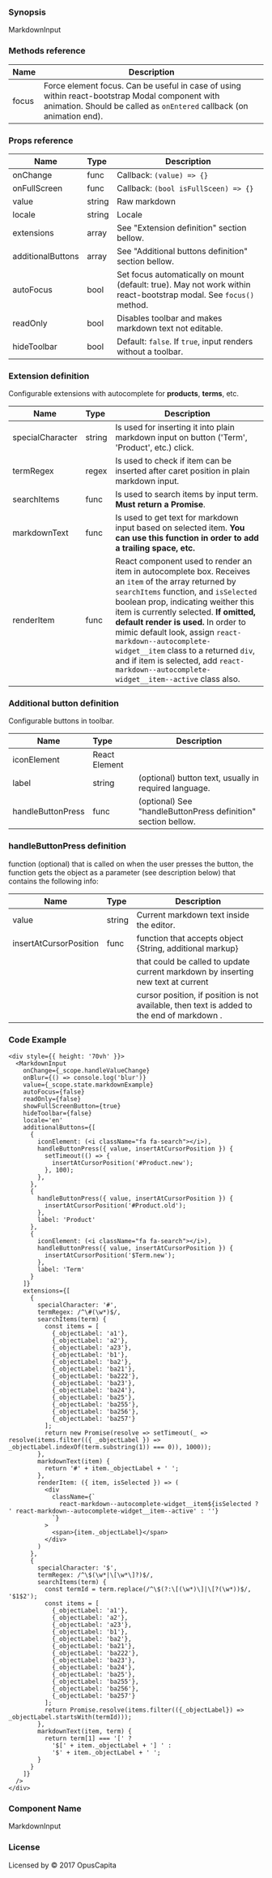 ### Synopsis

MarkdownInput

### Methods reference

| Name  | Description                                                                                                                                                             |
| ----  | ----                                                                                                                                                                    |
| focus | Force element focus. Can be useful in case of using within react-bootstrap Modal component with animation. Should be called as `onEntered` callback (on animation end). |

### Props reference

| Name               | Type            | Description                                                                                      |
| ------------------ | :-------------- | ------------------------------------------------------------------------------------------------ |
| onChange           | func            | Callback: `(value) => {}`                                                                        |
| onFullScreen       | func            | Callback: `(bool isFullSceen) => {}`                                                             |
| value              | string          | Raw markdown                                                                                     |
| locale             | string          | Locale                                                                                           |
| extensions         | array           | See "Extension definition" section bellow.                                                       |
| additionalButtons  | array           | See "Additional buttons definition" section bellow.                                              |
| autoFocus          | bool            | Set focus automatically on mount (default: true). May not work within react-bootstrap modal. See `focus()` method.                                                 |
| readOnly           | bool            | Disables toolbar and makes markdown text not editable.                                           |
| hideToolbar        | bool            | Default: `false`. If `true`, input renders without a toolbar.                                           |

### Extension definition

Configurable extensions with autocomplete for **products**, **terms**, etc.

| Name               | Type            | Description                                                                                      |
| ------------------ | :-------------- | ------------------------------------------------------------------------------------------------ |
| specialCharacter   | string          | Is used for inserting it into plain markdown input on button ('Term', 'Product', etc.) click.    |
| termRegex          | regex           | Is used to check if item can be inserted after caret position in plain markdown input.           |
| searchItems        | func            | Is used to search items by input term. **Must return a Promise**.                                |
| markdownText       | func            | Is used to get text for markdown input based on selected item. **You can use this function in order to add a trailing space, etc.** |
| renderItem         | func            | React component used to render an item in autocomplete box. Receives an `item` of the array returned by `searchItems` function, and `isSelected` boolean prop, indicating weither this item is currently selected. **If omitted, default render is used.** In order to mimic default look, assign `react-markdown--autocomplete-widget__item` class to a returned `div`, and if item is selected, add `react-markdown--autocomplete-widget__item--active` class also. |

### Additional button definition

Configurable buttons in toolbar.

| Name               | Type            | Description                                                                                      |
| ------------------ | :-------------- | ------------------------------------------------------------------------------------------------ |
| iconElement        | React Element   |                                                                                                  |
| label              | string          | (optional) button text, usually in required language.                                            |
| handleButtonPress  | func            | (optional) See "handleButtonPress definition" section bellow.                                    |

### handleButtonPress definition

function (optional) that is called on when the user presses the button, the function gets the object as a parameter
(see description below) that contains the following info:

| Name                    | Type            | Description                                                                                 |
| ----------------------- | :-------------- | ------------------------------------------------------------------------------------------- |
| value                   | string          | Current markdown text inside the editor.                                                    |
| insertAtCursorPosition  | func            | function that accepts object {String, additional markup}                                    |
|                         |                 | that could be called to update current markdown by inserting new text at current            |
|                         |                 | cursor position, if position is not available, then text is added to the end of markdown .  |

### Code Example

```
<div style={{ height: '70vh' }}>
  <MarkdownInput
    onChange={_scope.handleValueChange}
    onBlur={() => console.log('blur')}
    value={_scope.state.markdownExample}
    autoFocus={false}
    readOnly={false}
    showFullScreenButton={true}
    hideToolbar={false}
    locale='en'
    additionalButtons={[
      {
        iconElement: (<i className="fa fa-search"></i>),
        handleButtonPress({ value, insertAtCursorPosition }) {
          setTimeout(() => {
            insertAtCursorPosition('#Product.new');
          }, 100);
        },
      },
      {
        handleButtonPress({ value, insertAtCursorPosition }) {
          insertAtCursorPosition('#Product.old');
        },
        label: 'Product'
      },
      {
        iconElement: (<i className="fa fa-search"></i>),
        handleButtonPress({ value, insertAtCursorPosition }) {
          insertAtCursorPosition('$Term.new');
        },
        label: 'Term'
      }
    ]}
    extensions={[
      {
        specialCharacter: '#',
        termRegex: /^\#(\w*)$/,
        searchItems(term) {
          const items = [
            {_objectLabel: 'a1'},
            {_objectLabel: 'a2'},
            {_objectLabel: 'a23'},
            {_objectLabel: 'b1'},
            {_objectLabel: 'ba2'},
            {_objectLabel: 'ba21'},
            {_objectLabel: 'ba222'},
            {_objectLabel: 'ba23'},
            {_objectLabel: 'ba24'},
            {_objectLabel: 'ba25'},
            {_objectLabel: 'ba255'},
            {_objectLabel: 'ba256'},
            {_objectLabel: 'ba257'}
          ];
          return new Promise(resolve => setTimeout(_ => resolve(items.filter(({ _objectLabel }) => _objectLabel.indexOf(term.substring(1)) === 0)), 1000));
        },
        markdownText(item) {
          return '#' + item._objectLabel + ' ';
        },
        renderItem: ({ item, isSelected }) => (
          <div
            className={`
              react-markdown--autocomplete-widget__item${isSelected ? ' react-markdown--autocomplete-widget__item--active' : ''}
            `}
          >
            <span>{item._objectLabel}</span>
          </div>
        )
      },
      {
        specialCharacter: '$',
        termRegex: /^\$(\w*|\[\w*\]?)$/,
        searchItems(term) {
          const termId = term.replace(/^\$(?:\[(\w*)\]|\[?(\w*))$/, '$1$2');
          const items = [
            {_objectLabel: 'a1'},
            {_objectLabel: 'a2'},
            {_objectLabel: 'a23'},
            {_objectLabel: 'b1'},
            {_objectLabel: 'ba2'},
            {_objectLabel: 'ba21'},
            {_objectLabel: 'ba222'},
            {_objectLabel: 'ba23'},
            {_objectLabel: 'ba24'},
            {_objectLabel: 'ba25'},
            {_objectLabel: 'ba255'},
            {_objectLabel: 'ba256'},
            {_objectLabel: 'ba257'}
          ];
          return Promise.resolve(items.filter(({_objectLabel}) => _objectLabel.startsWith(termId)));
        },
        markdownText(item, term) {
          return term[1] === '[' ?
            '$[' + item._objectLabel + '] ' :
            '$' + item._objectLabel + ' ';
        }
      }
    ]}
  />
</div>

```

### Component Name

MarkdownInput

### License

Licensed by © 2017 OpusCapita
